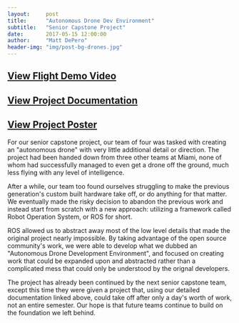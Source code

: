 ```yaml
---
layout:     post
title:      "Autonomous Drone Dev Environment"
subtitle:   "Senior Capstone Project"
date:       2017-05-15 12:00:00
author:     "Matt DePero"
header-img: "img/post-bg-drones.jpg"
---
```


<h2><a href="https://www.youtube.com/watch?v=fGKR1G7orKA" target="_BLANK">View Flight Demo Video</a></h2>

<h2><a href="https://docs.google.com/document/d/1oVEO_3HxiXwagmXyrMhh8KIorxdNxHejzwBQ876_fpM/edit?usp=sharing" target="_BLANK">View Project Documentation</a></h2>

<h2><a href="https://drive.google.com/file/d/0B4VPGLrkaso2SUFSYnZLZTRPbEk/view?usp=sharing" target="_BLANK">View Project Poster</a></h2>


<p>

For our senior capstone project, our team of four was tasked with creating an "autonomous drone" with very little additional detail or direction. The project had been handed down from three other teams at Miami, none of whom had successfully managed to even get a drone off the ground, much less flying with any level of intelligence.

</p>

<p>

After a while, our team too found ourselves struggling to make the previous generation's custom built hardware take off, or do anything for that matter. We eventually made the risky decision to abandon the previous work and instead start from scratch with a new approach: utilizing a framework called Robot Operation System, or ROS for short.

</p>

<p>

ROS allowed us to abstract away most of the low level details that made the original project nearly impossible. By taking advantage of the open source community's work, we were able to develop what we dubbed an "Autonomous Drone Development Environment", and focused on creating work that could be expanded upon and abstracted rather than a complicated mess that could only be understood by the orignal developers.

</p>

<p>

The project has already been continued by the next senior capstone team, except this time they were given a project that, using our detailed documentation linked above, could take off after only a day's worth of work, not an entire semester. Our hope is that future teams continue to build on the foundation we left behind.

</p>
